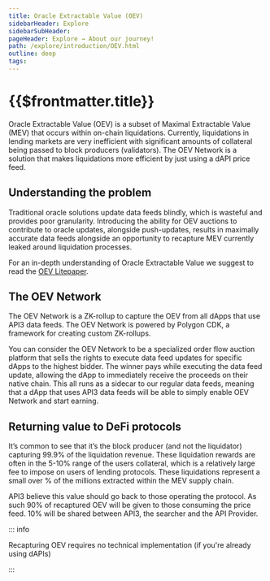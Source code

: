 ```yaml
---
title: Oracle Extractable Value (OEV)
sidebarHeader: Explore
sidebarSubHeader:
pageHeader: Explore → About our journey!
path: /explore/introduction/OEV.html
outline: deep
tags:
---
```


<PageHeader/>

<SearchHighlight/>

<FlexStartTag/>

# {{$frontmatter.title}}

Oracle Extractable Value (OEV) is a subset of Maximal Extractable Value (MEV)
that occurs within on-chain liquidations. Currently, liquidations in lending
markets are very inefficient with significant amounts of collateral being passed
to block producers (validators). The OEV Network is a solution that makes
liquidations more efficient by just using a dAPI price feed.

## Understanding the problem

Traditional oracle solutions update data feeds blindly, which is wasteful and
provides poor granularity. Introducing the ability for OEV auctions to
contribute to oracle updates, alongside push-updates, results in maximally
accurate data feeds alongside an opportunity to recapture MEV currently leaked
around liquidation processes.

For an in-depth understanding of Oracle Extractable Value we suggest to read the
[OEV Litepaper](https://raw.githubusercontent.com/api3dao/oev-litepaper/main/oev-litepaper.pdf).

## The OEV Network

The OEV Network is a ZK-rollup to capture the OEV from all dApps that use API3
data feeds. The OEV Network is powered by Polygon CDK, a framework for creating
custom ZK-rollups.

You can consider the OEV Network to be a specialized order flow auction platform
that sells the rights to execute data feed updates for specific dApps to the
highest bidder. The winner pays while executing the data feed update, allowing
the dApp to immediately receive the proceeds on their native chain. This all
runs as a sidecar to our regular data feeds, meaning that a dApp that uses API3
data feeds will be able to simply enable OEV Network and start earning.

## Returning value to DeFi protocols

It’s common to see that it’s the block producer (and not the liquidator)
capturing 99.9% of the liquidation revenue. These liquidation rewards are often
in the 5-10% range of the users collateral, which is a relatively large fee to
impose on users of lending protocols. These liquidations represent a small over
% of the millions extracted within the MEV supply chain.

API3 believe this value should go back to those operating the protocol. As such
90% of recaptured OEV will be given to those consuming the price feed. 10% will
be shared between API3, the searcher and the API Provider.

::: info

Recapturing OEV requires no technical implementation (if you're already using
dAPIs)

:::
